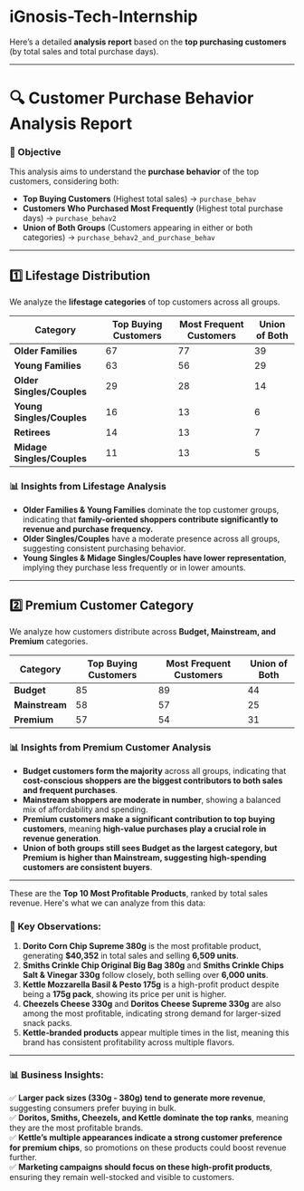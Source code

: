 # iGnosis-Tech-Internship

Here’s a detailed **analysis report** based on the **top purchasing customers** (by total sales and total purchase days).  

---

# **🔍 Customer Purchase Behavior Analysis Report**  

### **📌 Objective**  
This analysis aims to understand the **purchase behavior** of the top customers, considering both:  
- **Top Buying Customers** (Highest total sales) → `purchase_behav`  
- **Customers Who Purchased Most Frequently** (Highest total purchase days) → `purchase_behav2`  
- **Union of Both Groups** (Customers appearing in either or both categories) → `purchase_behav2_and_purchase_behav`  

---

## **1️⃣ Lifestage Distribution**  
We analyze the **lifestage categories** of top customers across all groups.  

| **Category**                  | **Top Buying Customers** | **Most Frequent Customers** | **Union of Both** |
|--------------------------------|--------------------------|------------------------------|--------------------|
| **Older Families**             | 67                       | 77                           | 39                 |
| **Young Families**             | 63                       | 56                           | 29                 |
| **Older Singles/Couples**      | 29                       | 28                           | 14                 |
| **Young Singles/Couples**      | 16                       | 13                           | 6                  |
| **Retirees**                   | 14                       | 13                           | 7                  |
| **Midage Singles/Couples**     | 11                       | 13                           | 5                  |

### **📊 Insights from Lifestage Analysis**
- **Older Families & Young Families** dominate the top customer groups, indicating that **family-oriented shoppers contribute significantly to revenue and purchase frequency.**  
- **Older Singles/Couples** have a moderate presence across all groups, suggesting consistent purchasing behavior.  
- **Young Singles & Midage Singles/Couples have lower representation**, implying they purchase less frequently or in lower amounts.  

---

## **2️⃣ Premium Customer Category**
We analyze how customers distribute across **Budget, Mainstream, and Premium** categories.  

| **Category**  | **Top Buying Customers** | **Most Frequent Customers** | **Union of Both** |
|--------------|--------------------------|------------------------------|--------------------|
| **Budget**   | 85                        | 89                           | 44                 |
| **Mainstream** | 58                        | 57                           | 25                 |
| **Premium**  | 57                        | 54                           | 31                 |

### **📊 Insights from Premium Customer Analysis**
- **Budget customers form the majority** across all groups, indicating that **cost-conscious shoppers are the biggest contributors to both sales and frequent purchases**.  
- **Mainstream shoppers are moderate in number**, showing a balanced mix of affordability and spending.  
- **Premium customers make a significant contribution to top buying customers**, meaning **high-value purchases play a crucial role in revenue generation**.  
- **Union of both groups still sees Budget as the largest category, but Premium is higher than Mainstream, suggesting high-spending customers are consistent buyers**.  

---
These are the **Top 10 Most Profitable Products**, ranked by total sales revenue. Here's what we can analyze from this data:  

### **🛒 Key Observations:**  
1. **Dorito Corn Chip Supreme 380g** is the most profitable product, generating **$40,352** in total sales and selling **6,509 units**.  
2. **Smiths Crinkle Chip Original Big Bag 380g** and **Smiths Crinkle Chips Salt & Vinegar 330g** follow closely, both selling over **6,000 units**.  
3. **Kettle Mozzarella Basil & Pesto 175g** is a high-profit product despite being a **175g pack**, showing its price per unit is higher.  
4. **Cheezels Cheese 330g** and **Doritos Cheese Supreme 330g** are also among the most profitable, indicating strong demand for larger-sized snack packs.  
5. **Kettle-branded products** appear multiple times in the list, meaning this brand has consistent profitability across multiple flavors.  

---

### **📊 Business Insights:**  
✅ **Larger pack sizes (330g - 380g) tend to generate more revenue**, suggesting consumers prefer buying in bulk.  
✅ **Doritos, Smiths, Cheezels, and Kettle dominate the top ranks**, meaning they are the most profitable brands.  
✅ **Kettle’s multiple appearances indicate a strong customer preference for premium chips**, so promotions on these products could boost revenue further.  
✅ **Marketing campaigns should focus on these high-profit products**, ensuring they remain well-stocked and visible to customers.  

